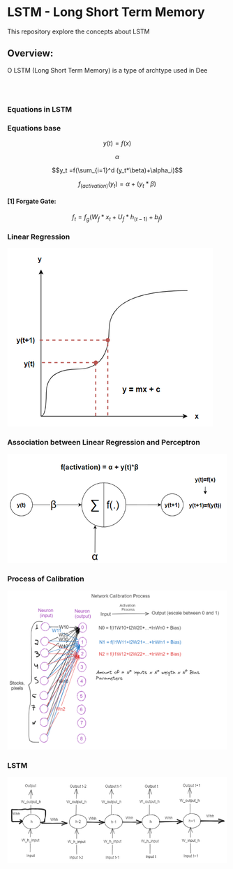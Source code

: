 # LSTM - Long Short Term Memory 

This repository explore the concepts about LSTM

## Overview:

<p align='justify'>

O LSTM (Long Short Term Memory) is a type of archtype used in Dee
</p>
<br></br>

### Equations in LSTM

### Equations base

$$y(t) = f(x)$$

$$\alpha$$

$$y_t =f(\sum_{i=1}^d (y_t*\beta)+\alpha_i)$$

$$f_{(activation)}(y_t) =\alpha+(y_t*\beta)$$

#### [1] Forgate Gate:
$$f_t=f_g(W_f*x_t+U_f*h_{(t-1)}+b_f)$$


### Linear Regression
![](image-1.png)

### Association between Linear Regression and Perceptron
![Alt text](image-2.png)

### Process of Calibration
![Alt text](image-4.png)

### LSTM
![Alt text](image-3.png)